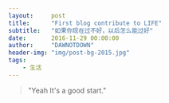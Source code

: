 ```yaml
---
layout:     post
title:      "First blog contribute to LIFE"
subtitle:   "如果你现在过不好，以后怎么能过好"
date:       2016-11-29 00:00:00
author:     "DAWNOTDOWN"
header-img: "img/post-bg-2015.jpg"
tags:
    - 生活
---
```


>"Yeah It's a good start."